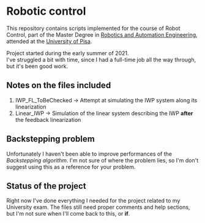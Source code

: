 # Robotic control

This repository contains scripts implemented for the course of Robot Control, 
part of the Master Degree in [Robotics and Automation Engineering](http://www.aut.ing.unipi.it/),
attended at the [University of Pisa](https://www.unipi.it/).

Project started during the early summer of 2021.\
I've struggled a bit with time, since I had a full-time job all the way 
through, but it's been good work.

## Notes on the files included
1. IWP_FL_ToBeChecked &#8594; Attempt at simulating the IWP system along its linearization
2. Linear_IWP &#8594; Simulation of the linear system describing the IWP **after** the feedback linearization

## Backstepping problem
Unfortunately I haven't been able to improve performances of the 
*Backstepping algorithm*. I'm not sure of where the problem lies, so I'm don't
suggest using this as a reference for your problem.

## Status of the project
Right now I've done everything I needed for the project related to my University
exam. The files still need proper comments and help sections, but I'm not sure
when I'll come back to this, or **if**.